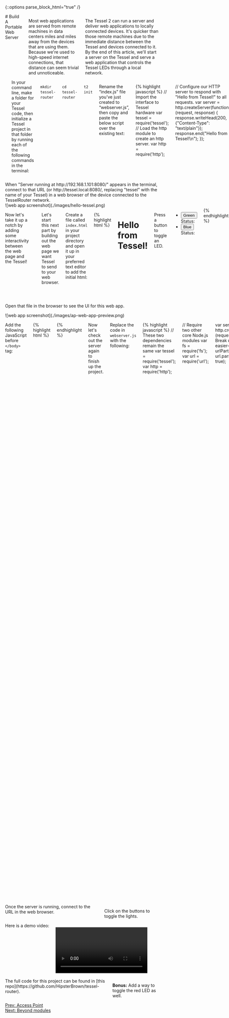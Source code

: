 {::options parse_block_html="true" /}

<div class="row">

<div class="large-12 columns">
# Build A Portable Web Server

Most web applications are served from remote machines in data centers miles and miles away from the devices that are using them. Because we're used to high-speed internet connections, that distance can seem trivial and unnoticeable. 

The Tessel 2 can run a server and deliver web applications to locally connected devices. It's quicker than those remote machines due to the immediate distance between the Tessel and devices connected to it. By the end of this article, we'll start a server on the Tessel and serve a web application that controls the Tessel LEDs through a local network.
</div>

</div>

<div class="row">
<div class="large-12 columns">

<hr>
In your command line, make a folder for your Tessel code, then initialize a Tessel project in that folder by running each of the following commands in the terminal:

`mkdir tessel-router`

`cd tessel-router`

`t2 init`

Rename the “index.js” file you’ve just created to “webserver.js”, then copy and paste the below script over the existing text:

{% highlight javascript %}
// Import the interface to Tessel hardware
var tessel = require('tessel');
// Load the http module to create an http server.
var http = require('http');

// Configure our HTTP server to respond with "Hello from Tessel!" to all requests.
var server = http.createServer(function (request, response) {
  response.writeHead(200, {"Content-Type": "text/plain"});
  response.end("Hello from Tessel!\n");
});

// Listen on port 8080, IP defaults to 192.168.1.101. Also accessible through [tessel-name].local
server.listen(8080);

// Put a friendly message in the terminal
console.log("Server running at http://192.168.1.101:8080/");

{% endhighlight %}

Now that our server is in place, let's get our access point set up. In the terminal, run the following command:

`t2 ap -n TesselRouter`

If you haven't read about creating access points yet, check out the [access point tutorial](/ap.html). After connecting to TesselRouter, run the following command in your terminal:

`t2 run webserver.js`

</div>

<div class="small-12 large-6 columns">
When "Server running at http://192.168.1.101:8080/" appears in the terminal, connect to that URL (or http://tessel.local:8080/, replacing "tessel" with the name of your Tessel) in a web browser of the device connected to the TesselRouter network.
</div>

<div class="small-12 large-6 columns">
![web app screenshot](./images/hello-tessel.png)
</div>

<div class="small-12 columns">

Now let's take it up a notch by adding some interactivity between the web page and the Tessel!

<hr>

Let's start this next part by building out the web page we want Tessel to send to your web browser. 

Create a file called `index.html` in your project directory and open it up in your preferred text editor to add the initial html:

{% highlight html %}
<!DOCTYPE html>
<html lang="en">
<head>
  <meta charset="UTF-8">
  <title>Tessel Web App</title>
</head>
<body>
  <h1>Hello from Tessel!</h1>
  <p>Press a button to toggle an LED.</p>
  <ul>
    <li>
      <button class="led-button" data-led="2">Green</button>
      Status: <span class="led-status"></span>
    </li>
    <li>
      <button class="led-button" data-led="3">Blue</button>
      Status: <span class="led-status"></span>
    </li>
  </ul>
</body>
</html>
{% endhighlight %}

</div>

<div class="small-12 large-6 columns" style="padding-top: 2rem" >

Open that file in the browser to see the UI for this web app.

</div>

  <div class="small-12 large-6 columns">
  ![web app screenshot](./images/ap-web-app-preview.png)
  </div>

  <div class="small-12 columns">

  Add the following JavaScript before `</body>` tag:

  {% highlight html %}
  <script type="text/javascript">
    // Get a NodeList of elements with the class 'led-button'
    var buttons = document.querySelectorAll('.led-button');

    // Iterate through that Nodelist and add a 'click' EventListener
    Array.prototype.forEach.call(buttons, function (button) {
      button.addEventListener('click', toggleLed);
    });

    // Our event handler function for 'click' event on the LED buttons
    function toggleLed (event) {
      var button = event.target;
      var ledIndex = button.getAttribute('data-led'); // The index of the led in the Tessel.led array
      var statusNode = button.parentNode.querySelector('.led-status'); // The sibling status <span> to update

      // Create a new XHR for communicating requests to our Tessel server
      var req = new XMLHttpRequest();

      // Open a GET request to '/leds/:index'
      req.open('GET', '/leds/' + ledIndex);

      // Once the request gets a successful response, update that statusNode with the status of the LED.
      req.onload = function(e) {
        if (req.readyState == 4 && req.status == 200) {
          var response = JSON.parse(req.responseText);
          statusNode.textContent = response.on ? 'ON' : 'OFF';
        } else { 
          console.log('Error', e); // If something went wrong, log that event to the console.
        }
      }
      req.send(); // Send our request to the server
    }
  </script>
  {% endhighlight %}

  Now let's check out the server again to finish up the project. 

  Replace the code in `webserver.js` with the following:

{% highlight javascript %}
  // These two dependencies remain the same
  var tessel = require('tessel');
  var http = require('http');

  // Require two other core Node.js modules
  var fs = require('fs');
  var url = require('url');

  var server = http.createServer(function (request, response) {
    // Break up the url into easier-to-use parts
    var urlParts = url.parse(request.url, true);

    // Create a regular expression to match requests to toggle LEDs
    var ledRegex = /leds/;

    if (urlParts.pathname.match(ledRegex)) {
      // If there is a request containing the string 'leds' call a function, toggleLED
      toggleLED(urlParts.pathname, request, response);
    } else {
      // All other request will call a function, showIndex
      showIndex(urlParts.pathname, request, response);
    }
  });

  // Stays the same
  server.listen(8080);

  // Stays the same
  console.log('Server running at http://192.168.1.101:8080/');

  // Respond to the request with our index.html page
  function showIndex (url, request, response) {
    // Create a response header telling the browser to expect html
    response.writeHead(200, {"Content-Type": "text/html"});

    // Use fs to read in index.html
    fs.readFile(__dirname + '/index.html', function (err, content) {
      // If there was an error, throw to stop code execution
      if (err) {
        throw err;
      }

      // Serve the content of index.html read in by fs.readFile
      response.end(content);
    });
  }

  // Toggle the led specified in the url and respond with its state
  function toggleLED (url, request, response) {
    // Create a regular expression to find the number at the end of the url
    var indexRegex = /(\d)$/;

    // Capture the number, returns an array
    var result = indexRegex.exec(url);

    // Grab the captured result from the array
    var index = result[1];

    // Use the index to refence the correct LED
    var led = tessel.led[index];

    // Toggle the state of the led and call the callback after that's done
    led.toggle(function (err) {
      if (err) {
        // Log the error, send back a 500 (internal server error) response to the client
        console.log(err);
        response.writeHead(500, {"Content-Type": "application/json"});
        response.end(JSON.stringify({error: err}));
      } else {
        // The led was successfully toggled, respond with the state of the toggled led using led.isOn
        response.writeHead(200, {"Content-Type": "application/json"});
        response.end(JSON.stringify({on: led.isOn}));
      }
    });
  }
{% endhighlight %}

In order to make code pushing more efficient, Tessel only pushes the entry point file and its Node dependencies by default. Since index.html is not included in this default push, we'll need to explicitly require it with a .tesselinclude file (Read more about project files [here](https://tessel.io/docs/cli#usage)). 

Create a new file called `.tesselinclude` and copy and paste the following:

{% highlight javascript %}
index.html
{% endhighlight %}

Finally, let's fire up our server again by running:

`t2 run webserver.js`

</div>

<div class="small-12 columns">
Once the server is running, connect to the URL in the web browser. 

Click on the buttons to toggle the lights.
</div>

<div class="small-12 columns">
Here is a demo video:

<video src="https://dl.dropboxusercontent.com/u/74986127/tessel-router-demo.mp4" controls loop class="small-12" >Video not available at the moment.</video>
</div>

<div class="small-12 columns">
The full code for this project can be found in [this repo](https://github.com/HipsterBrown/tessel-router).

**Bonus:** Add a way to toggle the red LED as well.

</div>
</div>

<div class="greyBar"></div>

<div class="row">
<div class="large-6 columns left">
  <a href="ap.html" class="bottomButton button">Prev: Access Point</a>
</div>

<div class="large-6 columns right">
  <a href="gpio.html" class= "bottomButton right button">Next: Beyond modules</a>
</div>
</div>
